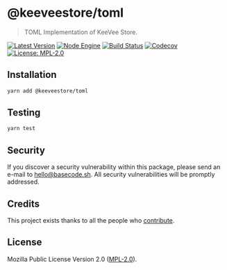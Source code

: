 # @keeveestore/toml

> TOML Implementation of KeeVee Store.

[![Latest Version](https://badgen.now.sh/npm/v/@keeveestore/toml)](https://www.npmjs.com/package/@keeveestore/toml)
[![Node Engine](https://badgen.now.sh/npm/node/@keeveestore/toml)](https://www.npmjs.com/package/@keeveestore/toml)
[![Build Status](https://badgen.now.sh/circleci/github/keeveestore/toml)](https://circleci.com/gh/keeveestore/toml)
[![Codecov](https://badgen.now.sh/codecov/c/github/keeveestore/toml)](https://codecov.io/gh/keeveestore/toml)
[![License: MPL-2.0](https://badgen.now.sh/badge/license/MPL-2.0/green)](https://mozilla.org/MPL/2.0/)

## Installation

```bash
yarn add @keeveestore/toml
```

## Testing

```bash
yarn test
```

## Security

If you discover a security vulnerability within this package, please send an e-mail to hello@basecode.sh. All security vulnerabilities will be promptly addressed.

## Credits

This project exists thanks to all the people who [contribute](../../contributors).

## License

Mozilla Public License Version 2.0 ([MPL-2.0](./LICENSE)).
